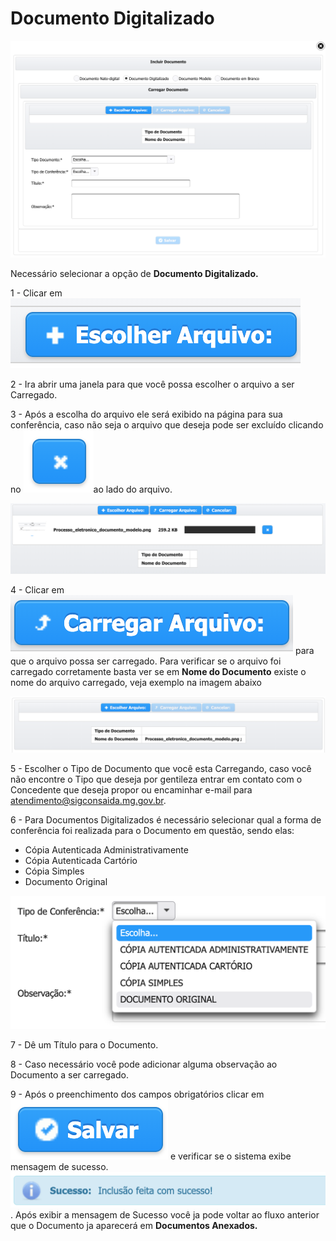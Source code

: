 # Documento Digitalizado

![](../../.gitbook/assets/processo_eletronico_documento_digitalizado_1.png)

Necessário selecionar a opção de **Documento Digitalizado.**

1 - Clicar em ![](../../.gitbook/assets/processo_eletronico_botao_escolher_arquivo.png) 

2 - Ira abrir uma janela para que você possa escolher o arquivo a ser Carregado.

3 - Após a escolha do arquivo ele será exibido na página para sua conferência, caso não seja o arquivo que deseja pode ser excluído clicando no ![](../../.gitbook/assets/processo_eletronico_x.png)ao lado do arquivo.

![Escolher arquivo a ser carregado](../../.gitbook/assets/processo_eletronico_carregar_arquivo.png)

4 - Clicar em ![](../../.gitbook/assets/processo_eletronico_botao_carregar_arquivo.png) para que o arquivo possa ser carregado. Para verificar se o arquivo foi carregado corretamente basta ver se em **Nome do Documento** existe o nome do arquivo carregado, veja exemplo na imagem abaixo

![Arquivo carregado](../../.gitbook/assets/processo_eletronico_carregar_arquivo2.png)

5 - Escolher o Tipo de Documento que você esta Carregando, caso você não encontre o Tipo que deseja por gentileza entrar em contato com o Concedente que deseja propor ou encaminhar e-mail para atendimento@sigconsaida.mg.gov.br.

6 - Para Documentos Digitalizados é necessário selecionar qual a forma de conferência foi realizada para o Documento em questão, sendo elas:   
- Cópia Autenticada Administrativamente  
- Cópia Autenticada Cartório  
- Cópia Simples  
- Documento Original

![](../../.gitbook/assets/processo_eletronico_documento_digitalizado_tipo_confere-ncia.png)

7 - Dê um Título para o Documento.

8 - Caso necessário você pode adicionar alguma observação ao Documento a ser carregado.

9 - Após o preenchimento dos campos obrigatórios clicar em ![](../../.gitbook/assets/botao_salvar.png)  e verificar se o sistema exibe mensagem de sucesso. ![](../../.gitbook/assets/processo_eletronico_arquivo_anexado_sucesso.png) . Após exibir a mensagem de Sucesso você ja pode voltar ao fluxo anterior que o Documento ja aparecerá em **Documentos Anexados.**

